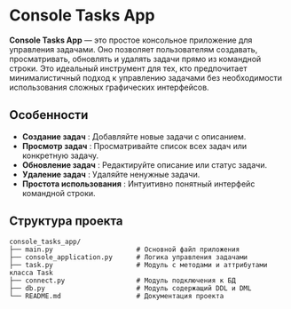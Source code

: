# Console Tasks App

**Console Tasks App** — это простое консольное приложение для управления задачами. Оно позволяет пользователям создавать, просматривать, обновлять и удалять задачи прямо из командной строки. Это идеальный инструмент для тех, кто предпочитает минималистичный подход к управлению задачами без необходимости использования сложных графических интерфейсов.

## Особенности
* **Создание задач** : Добавляйте новые задачи с описанием.
* **Просмотр задач** : Просматривайте список всех задач или конкретную задачу.
* **Обновление задач** : Редактируйте описание или статус задачи.
* **Удаление задач** : Удаляйте ненужные задачи.
* **Простота использования** : Интуитивно понятный интерфейс командной строки.  

## Структура проекта  
```
console_tasks_app/
├── main.py                     # Основной файл приложения
├── console_application.py      # Логика управления задачами
├── task.py                     # Модуль с методами и аттрибутами класса Task
├── connect.py                  # Модуль подключения к БД 
├── db.py                       # Модуль содержащий DDL и DML  
└── README.md                   # Документация проекта
```